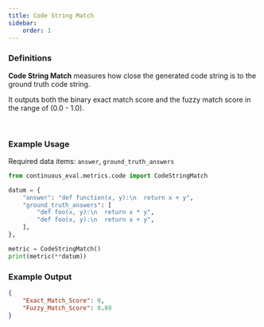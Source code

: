 ```yaml
---
title: Code String Match
sidebar:
    order: 1
---
```


### Definitions

**Code String Match** measures how close the generated code string is to the ground truth code string.

It outputs both the binary exact match score and the fuzzy match score in the range of (0.0 - 1.0).

<br>


### Example Usage

Required data items: `answer`, `ground_truth_answers`

```python
from continuous_eval.metrics.code import CodeStringMatch

datum = {
    "answer": "def function(x, y):\n  return x + y",
    "ground_truth_answers": [
        "def foo(x, y):\n  return x * y",
        "def foo(x, y):\n  return x + y",
    ],
},

metric = CodeStringMatch()
print(metric(**datum))
```

### Example Output

```JSON
{
    "Exact_Match_Score": 0, 
    "Fuzzy_Match_Score": 0.89
}
```
